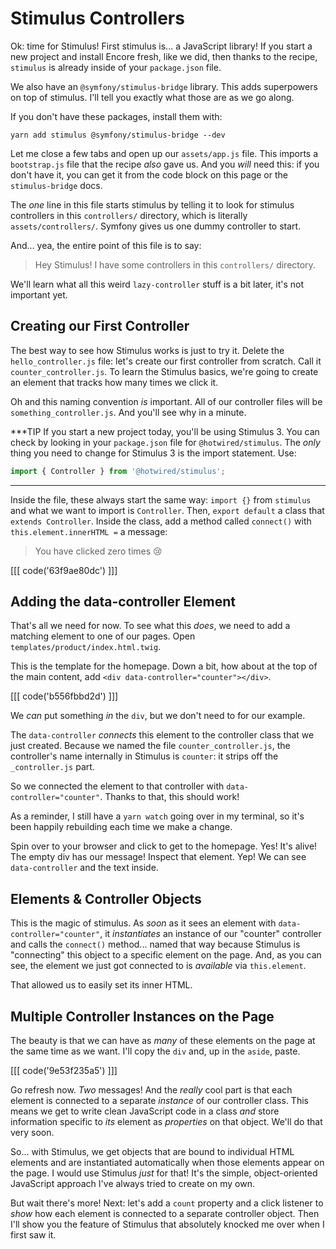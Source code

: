 # Stimulus Controllers

Ok: time for Stimulus! First stimulus is... a JavaScript library! If you start
a new project and install Encore fresh, like we did, then thanks to the recipe,
`stimulus` is already inside of your `package.json` file.

We also have an `@symfony/stimulus-bridge` library. This adds superpowers on top
of stimulus. I'll tell you exactly what those are as we go along.

If you don't have these packages, install them with:

```terminal
yarn add stimulus @symfony/stimulus-bridge --dev
```

Let me close a few tabs and open up our `assets/app.js` file. This imports
a `bootstrap.js` file that the recipe *also* gave us. And you *will* need this:
if you don't have it, you can get it from the code block on this page or the
`stimulus-bridge` docs.

The *one* line in this file starts stimulus by telling it to look for stimulus
controllers in this `controllers/` directory, which is literally `assets/controllers/`.
Symfony gives us one dummy controller to start.

And... yea, the entire point of this file is to say:

> Hey Stimulus! I have some controllers in this `controllers/` directory.

We'll learn what all this weird `lazy-controller` stuff is a bit later, it's not
important yet.

## Creating our First Controller

The best way to see how Stimulus works is just to try it. Delete the
`hello_controller.js` file: let's create our first controller from scratch. Call
it `counter_controller.js`. To learn the Stimulus basics, we're going to create
an element that tracks how many times we click it.

Oh and this naming convention *is* important. All of our controller files will
be `something_controller.js`. And you'll see why in a minute.

***TIP
If you start a new project today, you'll be using Stimulus 3. You can check by looking in your
`package.json` file for `@hotwired/stimulus`. The *only* thing you need to change for Stimulus 3
is the import statement. Use:

```javascript
import { Controller } from '@hotwired/stimulus';
```
***

Inside the file, these always start the same way: `import {}` from `stimulus`
and what we want to import is `Controller`. Then, `export default` a class
that `extends Controller`. Inside the class, add a method called `connect()`
with `this.element.innerHTML =` a message:

> You have clicked zero times 😢

[[[ code('63f9ae80dc') ]]]

## Adding the data-controller Element

That's all we need for now. To see what this *does*, we need to add a
matching element to one of our pages. Open `templates/product/index.html.twig`.

This is the template for the homepage. Down a bit, how about at the top of the
main content, add `<div data-controller="counter"></div>`.

[[[ code('b556fbbd2d') ]]]

We *can* put something *in* the `div`, but we don't need to for our example.

The `data-controller` *connects* this element to the controller class that we
just created. Because we named the file `counter_controller.js`, the controller's
name internally in Stimulus is `counter`: it strips off the `_controller.js` part.

So we connected the element to that controller with `data-controller="counter"`.
Thanks to that, this should work!

As a reminder, I still have a `yarn watch` going over in my terminal, so it's
been happily rebuilding each time we make a change.

Spin over to your browser and click to get to the homepage. Yes! It's alive!
The empty div has our message! Inspect that element. Yep! We can see
`data-controller` and the text inside.

## Elements & Controller Objects

This is the magic of stimulus. As *soon* as it sees an element with
`data-controller="counter"`, it *instantiates* an instance of our "counter"
controller and calls the `connect()` method... named that way because Stimulus is
"connecting" this object to a specific element on the page. And, as you can see,
the element we just got connected to is *available* via `this.element`.

That allowed us to easily set its inner HTML.

## Multiple Controller Instances on the Page

The beauty is that we can have as *many* of these elements on the page at the
same time as we want. I'll copy the `div` and, up in the `aside`, paste.

[[[ code('9e53f235a5') ]]]

Go refresh now. *Two* messages! And the *really* cool part is that each element
is connected to a separate *instance* of our controller class. This means we
get to write clean JavaScript code in a class *and* store information specific to
*its* element as *properties* on that object. We'll do that very soon.

So... with Stimulus, we get objects that are bound to individual HTML elements
and are instantiated automatically when those elements appear on the page. I would
use Stimulus *just* for that! It's the simple, object-oriented JavaScript approach
I've always tried to create on my own.

But wait there's more! Next: let's add a `count` property and a click listener
to *show* how each element is connected to a separate controller object. Then I'll
show you the feature of Stimulus that absolutely knocked me over when I first saw
it.
